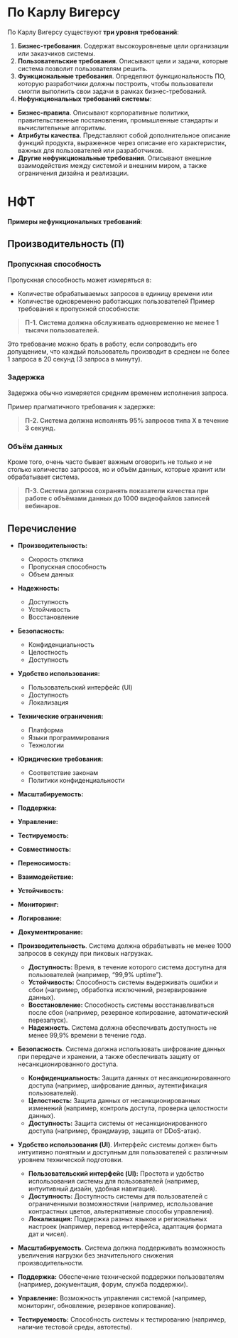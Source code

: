 

# По Карлу Вигерсу

По Карлу Вигерсу существуют **три уровня требований**:

1. **Бизнес-требования**. Содержат высокоуровневые цели организации или заказчиков системы. 
2. **Пользовательские требования**. Описывают цели и задачи, которые система позволит пользователям решить. 
3. **Функциональные требования**. Определяют функциональность ПО, которую разработчики должны построить, чтобы пользователи смогли выполнить свои задачи в рамках бизнес-требований. 
4. **Нефункциональных требований системы**: 

- **Бизнес-правила**. Описывают корпоративные политики, правительственные постановления, промышленные стандарты и вычислительные алгоритмы. 
- **Атрибуты качества**. Представляют собой дополнительное описание функций продукта, выраженное через описание его характеристик, важных для пользователей или разработчиков.
- **Другие нефункциональные требования**. Описывают внешние взаимодействия между системой и внешним миром, а также ограничения дизайна и реализации.

# НФТ

**Примеры нефункциональных требований**:

## Производительность (П)
### Пропускная способность
Пропускная способность может измеряться в:
- Количестве обрабатываемых запросов в единицу времени или
- Количестве одновременно работающих пользователей
Пример требования к пропускной способности:

>**П-1. Система должна обслуживать одновременно не менее 1 тысячи пользователей.**

Это требование можно брать в работу, если сопроводить его допущением, что каждый пользователь производит в среднем не более 1 запроса в 20 секунд (3 запроса в минуту).
### Задержка

Задержка обычно измеряется средним временем исполнения запроса.

Пример прагматичного требования к задержке:

> **П-2. Система должна исполнять 95% запросов типа X в течение 3 секунд.**
### Объём данных
Кроме того, очень часто бывает важным оговорить не только и не столько количество запросов, но и объём данных, которые хранит или обрабатывает система.

> **П-3. Система должна сохранять показатели качества при работе с объёмами данных до 1000 видеофайлов записей вебинаров.**




## Перечисление

- **Производительность:**
    - Скорость отклика
    - Пропускная способность
    - Объем данных
- **Надежность:**
    - Доступность
    - Устойчивость
    - Восстановление
- **Безопасность:**
    - Конфиденциальность
    - Целостность
    - Доступность
- **Удобство использования:**
    - Пользовательский интерфейс (UI)
    - Доступность
    - Локализация
- **Технические ограничения:**
    - Платформа
    - Языки программирования
    - Технологии
- **Юридические требования:**
    - Соответствие законам
    - Политики конфиденциальности
- **Масштабируемость:**
- **Поддержка:**
- **Управление:**
- **Тестируемость:**
- **Совместимость:**
- **Переносимость:**
- **Взаимодействие:**
- **Устойчивость:**
- **Мониторинг:**
- **Логирование:**
- **Документирование:**



- **Производительность**. Система должна обрабатывать не менее 1000 запросов в секунду при пиковых нагрузках.
	-  **Доступность:** Время, в течение которого система доступна для пользователей (например, “99,9% uptime”).
	- **Устойчивость:** Способность системы выдерживать ошибки и сбои (например, обработка исключений, резервирование данных).
	- **Восстановление:** Способность системы восстанавливаться после сбоя (например, резервное копирование, автоматический перезапуск).
	- **Надежность**. Система должна обеспечивать доступность не менее 99,9% времени в течение года.
	
- **Безопасность**. Система должна использовать шифрование данных при передаче и хранении, а также обеспечивать защиту от несанкционированного доступа. 
	- **Конфиденциальность:** Защита данных от несанкционированного доступа (например, шифрование данных, аутентификация пользователей).
	- **Целостность:** Защита данных от несанкционированных изменений (например, контроль доступа, проверка целостности данных).
	- **Доступность:** Защита системы от несанкционированного доступа (например, брандмауэр, защита от DDoS-атак).

- **Удобство использования (UI)**. Интерфейс системы должен быть интуитивно понятным и доступным для пользователей с различным уровнем технической подготовки.
	- **Пользовательский интерфейс (UI):** Простота и удобство использования системы для пользователей (например, интуитивный дизайн, удобная навигация).
	- **Доступность:** Доступность системы для пользователей с ограниченными возможностями (например, использование контрастных цветов, альтернативные способы управления).
	- **Локализация:** Поддержка разных языков и региональных настроек (например, перевод интерфейса, адаптация формата дат и чисел).

- **Масштабируемость**. Система должна поддерживать возможность увеличения нагрузки без значительного снижения производительности.
- **Поддержка:** Обеспечение технической поддержки пользователям (например, документация, форум, служба поддержки).
- **Управление:** Возможность управления системой (например, мониторинг, обновление, резервное копирование).
- **Тестируемость:** Способность системы к тестированию (например, наличие тестовой среды, автотесты).